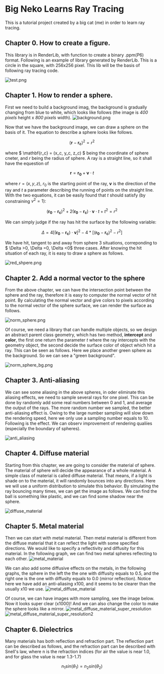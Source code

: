 # Big Neko Learns Ray Tracing


This is a tutorial project created by a big cat (me) in order to learn ray tracing.

## **Chapter 0.** How to create a figure.

This library is in RenderLib, with function to create a binary .ppm(P6) format. Following is an example of library generated by RenderLib. This is a circle in the square, with 256x256 pixel. This lib will be the basis of following ray tracing code.

![test.png](./RenderLib/test.png)

## **Chapter 1.** How to render a sphere.

First we need to build a background imag, the background is gradually changing from blue to white, which looks like follows (the image is *400 pixels* height x *800 pixels* width).
![background.png](./Chapter1/background.png)

Now that we have the background image, we can draw a sphere on the basis of it. The equation to describe a sphere looks like follows. 

$$ (\mathbf{r} - \mathbf{r_c})^2 = r^2 $$

where $ \mathbf{r_c} = (x_c, y_c, z_c) $ being the coordinate of sphere cneter, and $r$ being the radius of sphere. A ray is a straight line, so it shall have the equestion of 

$$ \mathbf{r }= \mathbf{r_0} + \mathbf{v} \cdot t$$

where $r = (x, y, z)$, $r_0$ is the starting point of the ray, $\mathbf{v}$ is the direction of the ray and $t$ a parameter describing the running of points on the straight line. With the two equations, it can be easily found that $t$ should satisfy (by constraining $v^2=1$):

$$(\mathbf{r_0}-\mathbf{r_c})^2 +2(\mathbf{r_0}-\mathbf{r_c})\cdot \mathbf{v} \cdot t + t^2 = r^2$$

We can simply judge if the ray has hit the surface by the following variable:

$$ \Delta = 4[(\mathbf{r_0}-\mathbf{r_c})\cdot\mathbf{v}]^2 - 4*[(\mathbf{r_0}-\mathbf{r_c})^2 - r^2]$$

We have hit, tangent to and away from sphere 3 situations, correponding to $ \Delta >0, \Delta =0, \Delta <0$ three cases. After knowing the hit situation of each ray, it is easy to draw a sphere as follows.

![red_shpere.png](./Chapter1/bg_sphere_red.png)

## **Chapter 2.** Add a normal vector to the sphere

From the above chapter, we can have the intersection point between the sphere and the ray, therefore it is easy to computer the normal vector of hit point. By calculating the normal vector and give colors to pixels according to the normal vector of the sphere surface, we can render the surface as follows.

![norm_sphere.png](./Chapter2/norm_sphere.png)

Of course, we need a library that can handle multiple objects, so we design an abstract parent class geometry, which has two method, **intercept** and **color**, the first one return the parameter *t* where the ray intercepts with the geometry object, the second decide the surface color of object which hit a ray. This can be seen as follows. Here we place another green sphere as the background. So we can see a "green background". 

![norm_sphere_bg.png](./Chapter2/norm_sphere_bg.png)

## **Chapter 3.** Anti-aliasing
We can see some aliasing in the above spheres, in oder eliminate this aliasing effects, we need to sample several rays for one pixel. This can be done by randomly add some real numbers between 0 and 1, and average the output of the rays. The more random number we sampled, the better anti-aliasing effect is. Owing to the large number sampling will slow down the rendering speed, here we only use a sampling number equals to 10. Following is the effect. We  can observ improvement of rendering qualiies (especially the boundary of spheres).

![anti_aliasing](./Chapter3/anti_aliasing.png)

## **Chapter 4.** Diffuse material
Starting from this chapter, we are going to consider the material of sphere. The material of sphere will decide the appearance of a whole material. A simple class of material is called diffuse material. That means, if a light is shade on to the material, it will randomly bounces into any directions. Here we will use a uniform distribution to simulate this behavior. By simulating the ray bouncing many times, we can get the image as follows. We can find the ball is something like plastic, and we can find some shadow near the sphere.

![diffuse_material](./Chapter4/diffuse_material.png)

## **Chapter 5.** Metal material
Then we can start with metal material. Then metal material is different from the diffuse material that it can reflect the light with some specified directions. We would like to specify a reflectivity and diffusity for this material. In the following graph, we can find two metal spheres reflecting to each other.
![metal_material](./Chapter5/metal_material.png)

We can also add some diffusive effects on the metals, in the following graphs, the sphere in the left the the one with diffusity equals to 0.5, and the right one is the one with diffusity equals to 0.0 (mirror reflection). Notice here we have add an anti-aliasing x100, and it seems to be clearer than the usually x10 we use.
![metal_diffuse_material](./Chapter5/metal_diffuse_material.png)

Of course, we can have images with more sampling, see the image below. Now it looks super clear (x1000)! And we can also change the color to make the sphere looks like a mirror. 
![metal_diffuse_material_super_resolution](./Chapter5/metal_diffuse_material_super_resolution.png)
![metal_diffuse_material_super_resolution2](./Chapter5/metal_diffuse_material_super_resolution2.png)


## **Chapter 6.** Dielectrics
Many materials has both reflection and refraction part. The reflection part can be described as follows, and the refraction part can be described with Snell's law, where n is the refraction indices (for air the value is near 1.0, and for glass the value is near 1.3-1.7)

$$n_1sin\left(\theta_1\right)=n_2sin\left(\theta_2\right)$$
